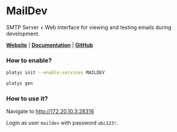 # MailDev

SMTP Server + Web Interface for viewing and testing emails during development. 

**[Website](https://maildev.github.io/maildev/)** | **[Documentation](https://maildev.github.io/maildev/)** | **[GitHub](https://github.com/maildev/maildev)**

### How to enable?

```bash
platys init --enable-services MAILDEV
```

```bash
platys gen
```

### How to use it?

Navigate to <http://172.20.10.3:28316>

Login as user `maildev` with password `abc123!`. 



